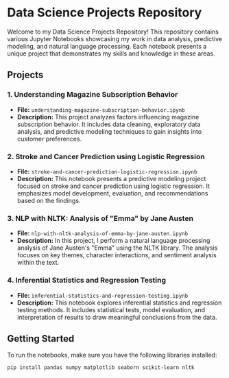 # Data Science Projects Repository

Welcome to my Data Science Projects Repository! This repository contains various Jupyter Notebooks showcasing my work in data analysis, predictive modeling, and natural language processing. Each notebook presents a unique project that demonstrates my skills and knowledge in these areas.

## Projects

### 1. Understanding Magazine Subscription Behavior
- **File:** `understanding-magazine-subscription-behavior.ipynb`
- **Description:** This project analyzes factors influencing magazine subscription behavior. It includes data cleaning, exploratory data analysis, and predictive modeling techniques to gain insights into customer preferences.

### 2. Stroke and Cancer Prediction using Logistic Regression
- **File:** `stroke-and-cancer-prediction-logistic-regression.ipynb`
- **Description:** This notebook presents a predictive modeling project focused on stroke and cancer prediction using logistic regression. It emphasizes model development, evaluation, and recommendations based on the findings.

### 3. NLP with NLTK: Analysis of "Emma" by Jane Austen
- **File:** `nlp-with-nltk-analysis-of-emma-by-jane-austen.ipynb`
- **Description:** In this project, I perform a natural language processing analysis of Jane Austen's "Emma" using the NLTK library. The analysis focuses on key themes, character interactions, and sentiment analysis within the text.

### 4. Inferential Statistics and Regression Testing
- **File:** `inferential-statistics-and-regression-testing.ipynb`
- **Description:** This notebook explores inferential statistics and regression testing methods. It includes statistical tests, model evaluation, and interpretation of results to draw meaningful conclusions from the data.

## Getting Started

To run the notebooks, make sure you have the following libraries installed:

```bash
pip install pandas numpy matplotlib seaborn scikit-learn nltk
